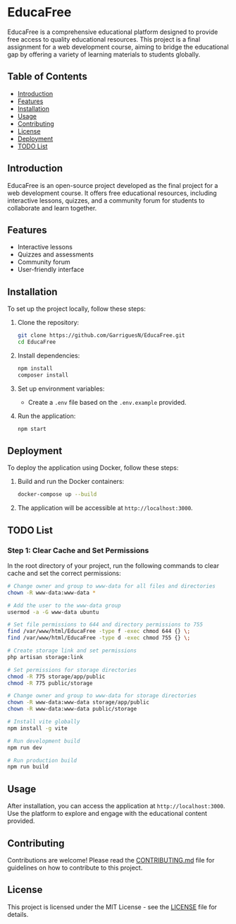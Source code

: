 # EducaFree

EducaFree is a comprehensive educational platform designed to provide free access to quality educational resources. This project is a final assignment for a web development course, aiming to bridge the educational gap by offering a variety of learning materials to students globally.

## Table of Contents
- [Introduction](#introduction)
- [Features](#features)
- [Installation](#installation)
- [Usage](#usage)
- [Contributing](#contributing)
- [License](#license)
- [Deployment](#deployment)
- [TODO List](#todo-list)

## Introduction
EducaFree is an open-source project developed as the final project for a web development course. It offers free educational resources, including interactive lessons, quizzes, and a community forum for students to collaborate and learn together.

## Features
- Interactive lessons
- Quizzes and assessments
- Community forum
- User-friendly interface

## Installation
To set up the project locally, follow these steps:

1. Clone the repository:
    ```bash
    git clone https://github.com/GarriguesN/EducaFree.git
    cd EducaFree
    ```

2. Install dependencies:
    ```bash
    npm install
    composer install
    ```

3. Set up environment variables:
    - Create a `.env` file based on the `.env.example` provided.

4. Run the application:
    ```bash
    npm start
    ```

## Deployment
To deploy the application using Docker, follow these steps:

1. Build and run the Docker containers:
    ```bash
    docker-compose up --build
    ```

2. The application will be accessible at `http://localhost:3000`.

## TODO List

### Step 1: Clear Cache and Set Permissions
In the root directory of your project, run the following commands to clear cache and set the correct permissions:

```bash
# Change owner and group to www-data for all files and directories
chown -R www-data:www-data *

# Add the user to the www-data group
usermod -a -G www-data ubuntu

# Set file permissions to 644 and directory permissions to 755
find /var/www/html/EducaFree -type f -exec chmod 644 {} \;
find /var/www/html/EducaFree -type d -exec chmod 755 {} \;

# Create storage link and set permissions
php artisan storage:link

# Set permissions for storage directories
chmod -R 775 storage/app/public
chmod -R 775 public/storage

# Change owner and group to www-data for storage directories
chown -R www-data:www-data storage/app/public
chown -R www-data:www-data public/storage

# Install vite globally
npm install -g vite

# Run development build
npm run dev

# Run production build
npm run build
```

## Usage
After installation, you can access the application at `http://localhost:3000`. Use the platform to explore and engage with the educational content provided.

## Contributing
Contributions are welcome! Please read the [CONTRIBUTING.md](CONTRIBUTING.md) file for guidelines on how to contribute to this project.

## License
This project is licensed under the MIT License - see the [LICENSE](LICENSE) file for details.
